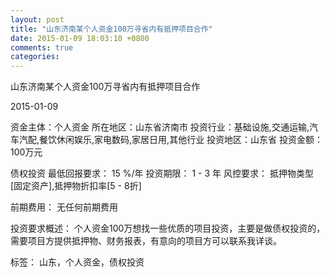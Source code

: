 ```yaml
---
layout: post
title: "山东济南某个人资金100万寻省内有抵押项目合作"
date: 2015-01-09 18:03:10 +0800
comments: true
categories: 
---
```

山东济南某个人资金100万寻省内有抵押项目合作



2015-01-09

资金主体：个人资金
所在地区：山东省济南市
投资行业：基础设施,交通运输,汽车汽配,餐饮休闲娱乐,家电数码,家居日用,其他行业
投资地区：山东省
投资金额：100万元

债权投资
最低回报要求：
                            15 %/年
                                                                                投资期限：
                            1 - 3 年
                                                                                                                                        风控要求：
                            抵押物类型[固定资产],抵押物折扣率[5 - 8折]

前期费用：
无任何前期费用

投资要求概述：
个人资金100万想找一些优质的项目投资，主要是做债权投资的，需要项目方提供抵押物、财务报表，有意向的项目方可以联系我详谈。

标签：
山东，个人资金，债权投资

